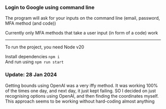 ### Login to Google using command line

The program will ask for your inputs on the command line (email, password, MFA method (and code))

Currently only MFA methods that take a user input (in form of a code) work

---

To run the project, you need Node v20

Install dependencies `npm i`  
And run using `npm run start`

### Update: 28 Jan 2024

Getting bounds using OpenAI was a very iffy method. It was working 100% of the times one day, and next day, it just kept failing. SO I decided on just recognising options using OpenAI, and then finding the coordinates myself. This approach seems to be working without hard-coding almost anything
